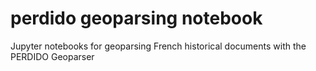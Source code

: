 # perdido geoparsing notebook
Jupyter notebooks for geoparsing French historical documents with the PERDIDO Geoparser
